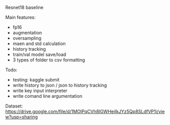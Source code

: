 Resnet18 baseline

Main features:
- fp16
- augmentation
- oversampling
- maen and std calculation
- history tracking
- train/val model save/load
- 3 types of folder to csv formatting


Todo:
- testing: kaggle submit
- write history to json / json to history tracking
- write key input interpreter
- write comand line argumentation

Dataset:
https://drive.google.com/file/d/1MOlPqCVh8IGWHeiIkJYz5Qp8SLdfVP1i/view?usp=sharing